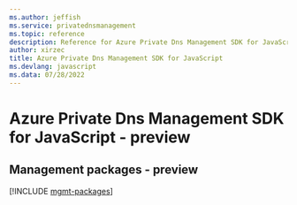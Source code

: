 ```yaml
---
ms.author: jeffish
ms.service: privatednsmanagement
ms.topic: reference
description: Reference for Azure Private Dns Management SDK for JavaScript
author: xirzec
title: Azure Private Dns Management SDK for JavaScript
ms.devlang: javascript
ms.data: 07/28/2022
---
```

# Azure Private Dns Management SDK for JavaScript - preview

## Management packages - preview
[!INCLUDE [mgmt-packages](private-dns-management-mgmt-index.md)]
